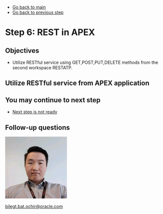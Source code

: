 - [Go back to main](/README.md)
- [Go back to previous step](/step6.md)

# Step 6: REST in APEX
## Objectives
- Utilize RESTful service using GET,POST,PUT,DELETE methods from the second workspace RESTATP.

## Utilize RESTful service from APEX application





## You may continue to next step 
- [Next step is not ready](README.md)

## Follow-up questions

![](./images/bilegt.jpg)

[bilegt.bat.ochir@oracle.com](mailto:bilegt.bat.ochir@oracle.com)
